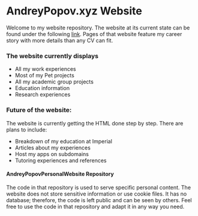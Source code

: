 # AndreyPopov.xyz Website
Welcome to my website repository.
The website at its current state can be found under the following [link](http://andreypopov.xyz/ "link").
Pages of that website feature my career story with more details than any CV can fit.

### The website currently displays
* All my work experiences
* Most of my Pet projects
* All my academic group projects
* Education information
* Research experiences

### Future of the website:
The website is currently getting the HTML done step by step.
There are plans to include:
* Breakdown of my education at Imperial
* Articles about my experiences
* Host my apps on subdomains
* Tutoring experiences and references


#### AndreyPopovPersonalWebsite Repository
The code in that repository is used to serve specific personal content.
The website does not store sensitive information or use cookie files.
It has no database; therefore, the code is left public and can be seen by others.
Feel free to use the code in that repository and adapt it in any way you need.
